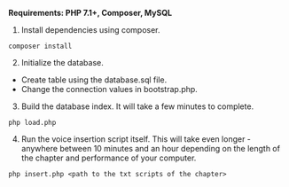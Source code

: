 **Requirements: PHP 7.1+, Composer, MySQL**

1) Install dependencies using composer.

```
composer install
```

2) Initialize the database.

- Create table using the database.sql file.
- Change the connection values in bootstrap.php.

3) Build the database index. It will take a few minutes to complete.

```
php load.php
```

4) Run the voice insertion script itself. This will take even longer - anywhere between 10 minutes and an hour depending on the length of the chapter and performance of your computer.

```
php insert.php <path to the txt scripts of the chapter>
```

